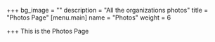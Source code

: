 +++
bg_image = ""
description = "All the organizations photos"
title = "Photos Page"
[menu.main]
name = "Photos"
weight = 6

+++
This is the Photos Page